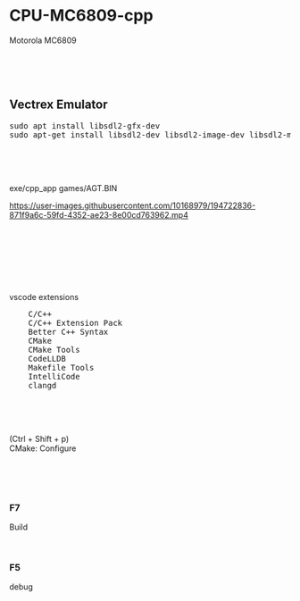 # CPU-MC6809-cpp

Motorola MC6809

<br><br><br>

## Vectrex Emulator

<pre>
sudo apt install libsdl2-gfx-dev  
sudo apt-get install libsdl2-dev libsdl2-image-dev libsdl2-mixer-dev libsdl2-net-dev libsdl2-ttf-dev
</pre>

<br><br><br>

exe/cpp_app games/AGT.BIN



https://user-images.githubusercontent.com/10168979/194722836-871f9a6c-59fd-4352-ae23-8e00cd763962.mp4




<br><br><br><br><br><br>

vscode extensions

<pre>
    C/C++
    C/C++ Extension Pack
    Better C++ Syntax
    CMake
    CMake Tools
    CodeLLDB
    Makefile Tools
    IntelliCode
    clangd
</pre>

<br><br><br>

(Ctrl + Shift + p)  
CMake: Configure

<br><br><br>

### F7

Build

<br>

### F5

debug

<br><br><br><br><br><br><br><br><br>
